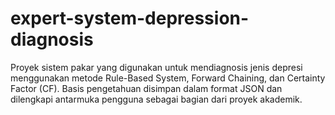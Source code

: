 # expert-system-depression-diagnosis
Proyek sistem pakar yang digunakan untuk mendiagnosis jenis depresi menggunakan metode Rule-Based System, Forward Chaining, dan Certainty Factor (CF). Basis pengetahuan disimpan dalam format JSON dan dilengkapi antarmuka pengguna sebagai bagian dari proyek akademik.
